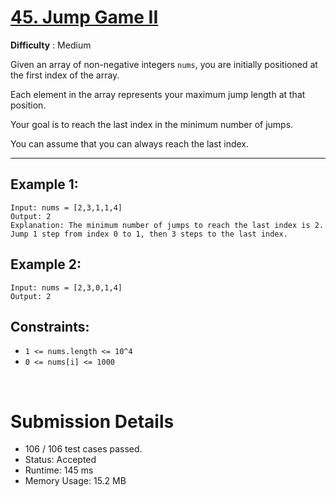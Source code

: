 # [45. Jump Game II](https://leetcode.com/problems/jump-game-ii/)

**Difficulty** : Medium

Given an array of non-negative integers `nums`, you are initially positioned at the first index of the array.

Each element in the array represents your maximum jump length at that position.

Your goal is to reach the last index in the minimum number of jumps.

You can assume that you can always reach the last index.

---

## Example 1:

```
Input: nums = [2,3,1,1,4]
Output: 2
Explanation: The minimum number of jumps to reach the last index is 2. Jump 1 step from index 0 to 1, then 3 steps to the last index.

```

## Example 2:

```
Input: nums = [2,3,0,1,4]
Output: 2
```

## Constraints:

* `1 <= nums.length <= 10^4`
* `0 <= nums[i] <= 1000`

<br>

# Submission Details

* 106 / 106 test cases passed.
* Status: Accepted
* Runtime: 145 ms
* Memory Usage: 15.2 MB
